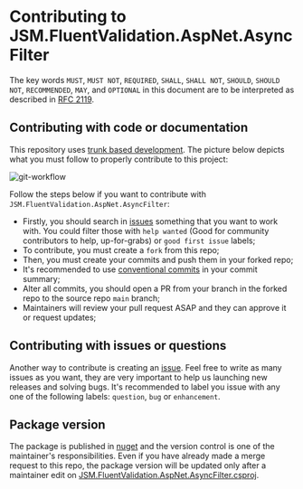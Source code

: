 # Contributing to JSM.FluentValidation.AspNet.AsyncFilter

The key words `MUST`, `MUST NOT`, `REQUIRED`, `SHALL`, `SHALL NOT`, `SHOULD`, `SHOULD NOT`, `RECOMMENDED`, `MAY`, and `OPTIONAL` in this document are to be interpreted as described in [RFC 2119](https://www.ietf.org/rfc/rfc2119.txt).

## Contributing with code or documentation

This repository uses [trunk based development](https://github.com/cgbystrom/awesome-trunk-based-dev). The picture below depicts what you must follow to properly contribute to this project:

![git-workflow](./docs/git-workflow.png)

Follow the steps below if you want to contribute with `JSM.FluentValidation.AspNet.AsyncFilter`:

- Firstly, you should search in [issues](https://github.com/juntossomosmais/JSM.FluentValidation.AspNet.AsyncFilter/issues) something that you want to work with. You could filter those with `help wanted` (Good for community contributors to help, up-for-grabs) or `good first issue` labels;
- To contribute, you must create a `fork` from this repo;
- Then, you must create your commits and push them in your forked repo;
- It's recommended to use [conventional commits](https://www.conventionalcommits.org/en/v1.0.0/) in your commit summary;
- Alter all commits, you should open a PR from your branch in the forked repo to the source repo `main` branch;
- Maintainers will review your pull request ASAP and they can approve it or request updates;

## Contributing with issues or questions

Another way to contribute is creating an [issue](https://github.com/juntossomosmais/JSM.FluentValidation.AspNet.AsyncFilter/issues). Feel free to write as many issues as you want, they are very important to help us launching new releases and solving bugs. It's recommended to label you issue with any one of the following labels: `question`, `bug` or `enhancement`.

## Package version

The package is published in [nuget](https://www.nuget.org/packages/JSM.FluentValidation.AspNet.AsyncFilter) and the version control is one of the maintainer's responsibilities. Even if you have already made a merge request to this repo, the package version will be updated only after a maintainer edit on [JSM.FluentValidation.AspNet.AsyncFilter.csproj](https://github.com/juntossomosmais/JSM.FluentValidation.AspNet.AsyncFilter/blob/main/src/JSM.FluentValidation.AspNet.AsyncFilter.csproj#L9).
